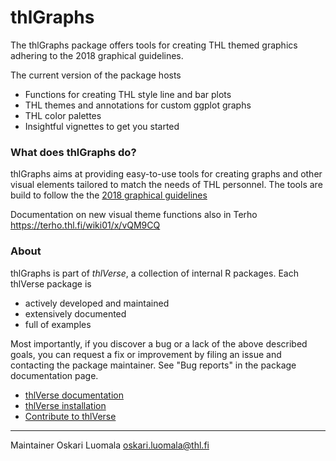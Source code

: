 thlGraphs
===============

The thlGraphs package offers tools for creating THL themed graphics adhering to the 2018 graphical guidelines.

The current version of the package hosts

- Functions for creating THL style line and bar plots
- THL themes and annotations for custom ggplot graphs
- THL color palettes
- Insightful vignettes to get you started

### What does thlGraphs do?

thlGraphs aims at providing easy-to-use tools for creating graphs and other visual elements tailored to match the needs of THL personnel. The tools are build to follow the the [2018 graphical guidelines](https://terho.thl.fi/wiki01/x/1PW2Ag)

Documentation on new visual theme functions also in Terho 	https://terho.thl.fi/wiki01/x/vQM9CQ

### About

thlGraphs is part of *thlVerse*, a collection of internal R packages. Each thlVerse package is

- actively developed and maintained
- extensively documented
- full of examples

Most importantly, if you discover a bug or a lack of the above described goals, you can request a fix or improvement by filing an issue and contacting the package maintainer. See "Bug reports" in the package documentation page.

- [thlVerse documentation](http://opus.thl.fi/group/biometry/r-packages)
- [thlVerse installation](https://terho.thl.fi/wiki01/display/biometr/thlVerse+-+Internal+R+packages+for+common+use)
- [Contribute to thlVerse](https://terho.thl.fi/wiki01/display/biometr/Developing+R+packages+at+THL)

---

Maintainer Oskari Luomala <oskari.luomala@thl.fi>
